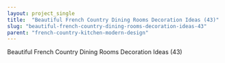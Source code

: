 ```yaml
---
layout: project_single
title:  "Beautiful French Country Dining Rooms Decoration Ideas (43)"
slug: "beautiful-french-country-dining-rooms-decoration-ideas-43"
parent: "french-country-kitchen-modern-design"
---
```

Beautiful French Country Dining Rooms Decoration Ideas (43)